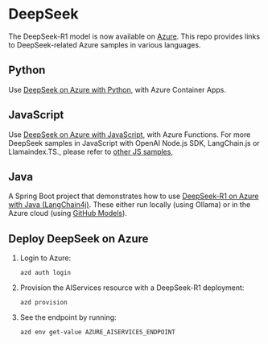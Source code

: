 # DeepSeek

The DeepSeek-R1 model is now available on [Azure](https://azure.microsoft.com/blog/deepseek-r1-is-now-available-on-azure-ai-foundry-and-github/). This repo provides links to DeepSeek-related Azure samples in various languages.

## Python

Use [DeepSeek on Azure with Python](https://github.com/Azure-Samples/deepseek-python), with Azure Container Apps.

## JavaScript

Use [DeepSeek on Azure with JavaScript](https://github.com/Azure-Samples/deepseek-js), with Azure Functions. For more DeepSeek samples in JavaScript with OpenAI Node.js SDK, LangChain.js or Llamaindex.TS., please refer to [other JS samples](https://github.com/Azure-Samples/deepseek-azure-javascript), 

## Java

A Spring Boot project that demonstrates how to use [DeepSeek-R1 on Azure with Java (LangChain4j)](https://github.com/Azure-Samples/DeepSeek-on-Azure-with-LangChain4j). These either run locally (using Ollama) or in the Azure cloud (using [GitHub Models](https://github.blog/changelog/2025-01-29-deepseek-r1-is-now-available-in-github-models-public-preview/)).

## Deploy DeepSeek on Azure

1. Login to Azure:

    ```shell
    azd auth login
    ```

2. Provision the AIServices resource with a DeepSeek-R1 deployment:

    ```shell
    azd provision
    ```

3. See the endpoint by running:

    ```shell
    azd env get-value AZURE_AISERVICES_ENDPOINT
    ```
